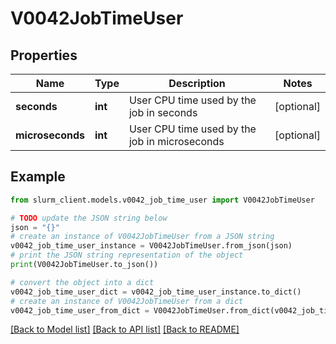 # V0042JobTimeUser


## Properties

Name | Type | Description | Notes
------------ | ------------- | ------------- | -------------
**seconds** | **int** | User CPU time used by the job in seconds | [optional] 
**microseconds** | **int** | User CPU time used by the job in microseconds | [optional] 

## Example

```python
from slurm_client.models.v0042_job_time_user import V0042JobTimeUser

# TODO update the JSON string below
json = "{}"
# create an instance of V0042JobTimeUser from a JSON string
v0042_job_time_user_instance = V0042JobTimeUser.from_json(json)
# print the JSON string representation of the object
print(V0042JobTimeUser.to_json())

# convert the object into a dict
v0042_job_time_user_dict = v0042_job_time_user_instance.to_dict()
# create an instance of V0042JobTimeUser from a dict
v0042_job_time_user_from_dict = V0042JobTimeUser.from_dict(v0042_job_time_user_dict)
```
[[Back to Model list]](../README.md#documentation-for-models) [[Back to API list]](../README.md#documentation-for-api-endpoints) [[Back to README]](../README.md)


